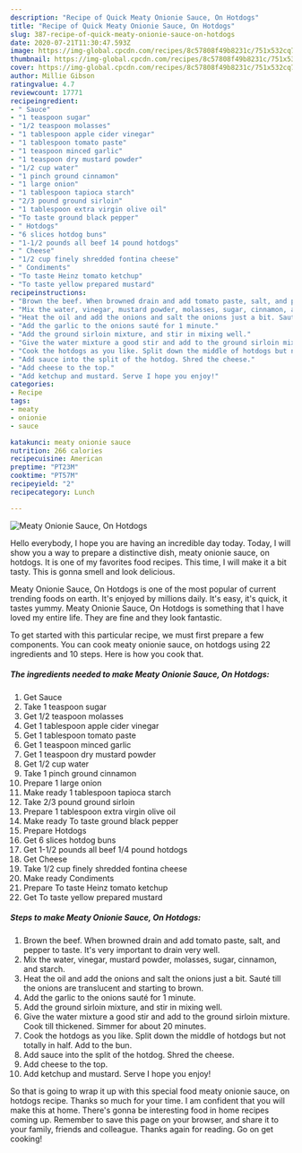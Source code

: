 ```yaml
---
description: "Recipe of Quick Meaty Onionie Sauce, On Hotdogs"
title: "Recipe of Quick Meaty Onionie Sauce, On Hotdogs"
slug: 387-recipe-of-quick-meaty-onionie-sauce-on-hotdogs
date: 2020-07-21T11:30:47.593Z
image: https://img-global.cpcdn.com/recipes/8c57808f49b8231c/751x532cq70/meaty-onionie-sauce-on-hotdogs-recipe-main-photo.jpg
thumbnail: https://img-global.cpcdn.com/recipes/8c57808f49b8231c/751x532cq70/meaty-onionie-sauce-on-hotdogs-recipe-main-photo.jpg
cover: https://img-global.cpcdn.com/recipes/8c57808f49b8231c/751x532cq70/meaty-onionie-sauce-on-hotdogs-recipe-main-photo.jpg
author: Millie Gibson
ratingvalue: 4.7
reviewcount: 17771
recipeingredient:
- " Sauce"
- "1 teaspoon sugar"
- "1/2 teaspoon molasses"
- "1 tablespoon apple cider vinegar"
- "1 tablespoon tomato paste"
- "1 teaspoon minced garlic"
- "1 teaspoon dry mustard powder"
- "1/2 cup water"
- "1 pinch ground cinnamon"
- "1 large onion"
- "1 tablespoon tapioca starch"
- "2/3 pound ground sirloin"
- "1 tablespoon extra virgin olive oil"
- "To taste ground black pepper"
- " Hotdogs"
- "6 slices hotdog buns"
- "1-1/2 pounds all beef 14 pound hotdogs"
- " Cheese"
- "1/2 cup finely shredded fontina cheese"
- " Condiments"
- "To taste Heinz tomato ketchup"
- "To taste yellow prepared mustard"
recipeinstructions:
- "Brown the beef. When browned drain and add tomato paste, salt, and pepper to taste. It&#39;s very important to drain very well."
- "Mix the water, vinegar, mustard powder, molasses, sugar, cinnamon, and starch."
- "Heat the oil and add the onions and salt the onions just a bit. Sauté till the onions are translucent and starting to brown."
- "Add the garlic to the onions sauté for 1 minute."
- "Add the ground sirloin mixture, and stir in mixing well."
- "Give the water mixture a good stir and add to the ground sirloin mixture. Cook till thickened. Simmer for about 20 minutes."
- "Cook the hotdogs as you like. Split down the middle of hotdogs but not totally in half. Add to the bun."
- "Add sauce into the split of the hotdog. Shred the cheese."
- "Add cheese to the top."
- "Add ketchup and mustard. Serve I hope you enjoy!"
categories:
- Recipe
tags:
- meaty
- onionie
- sauce

katakunci: meaty onionie sauce 
nutrition: 266 calories
recipecuisine: American
preptime: "PT23M"
cooktime: "PT57M"
recipeyield: "2"
recipecategory: Lunch

---
```



![Meaty Onionie Sauce, On Hotdogs](https://img-global.cpcdn.com/recipes/8c57808f49b8231c/751x532cq70/meaty-onionie-sauce-on-hotdogs-recipe-main-photo.jpg)

Hello everybody, I hope you are having an incredible day today. Today, I will show you a way to prepare a distinctive dish, meaty onionie sauce, on hotdogs. It is one of my favorites food recipes. This time, I will make it a bit tasty. This is gonna smell and look delicious.



Meaty Onionie Sauce, On Hotdogs is one of the most popular of current trending foods on earth. It's enjoyed by millions daily. It's easy, it's quick, it tastes yummy. Meaty Onionie Sauce, On Hotdogs is something that I have loved my entire life. They are fine and they look fantastic.


To get started with this particular recipe, we must first prepare a few components. You can cook meaty onionie sauce, on hotdogs using 22 ingredients and 10 steps. Here is how you cook that.

<!--inarticleads1-->

##### The ingredients needed to make Meaty Onionie Sauce, On Hotdogs:

1. Get  Sauce
1. Take 1 teaspoon sugar
1. Get 1/2 teaspoon molasses
1. Get 1 tablespoon apple cider vinegar
1. Get 1 tablespoon tomato paste
1. Get 1 teaspoon minced garlic
1. Get 1 teaspoon dry mustard powder
1. Get 1/2 cup water
1. Take 1 pinch ground cinnamon
1. Prepare 1 large onion
1. Make ready 1 tablespoon tapioca starch
1. Take 2/3 pound ground sirloin
1. Prepare 1 tablespoon extra virgin olive oil
1. Make ready To taste ground black pepper
1. Prepare  Hotdogs
1. Get 6 slices hotdog buns
1. Get 1-1/2 pounds all beef 1/4 pound hotdogs
1. Get  Cheese
1. Take 1/2 cup finely shredded fontina cheese
1. Make ready  Condiments
1. Prepare To taste Heinz tomato ketchup
1. Get To taste yellow prepared mustard




<!--inarticleads2-->

##### Steps to make Meaty Onionie Sauce, On Hotdogs:

1. Brown the beef. When browned drain and add tomato paste, salt, and pepper to taste. It&#39;s very important to drain very well.
1. Mix the water, vinegar, mustard powder, molasses, sugar, cinnamon, and starch.
1. Heat the oil and add the onions and salt the onions just a bit. Sauté till the onions are translucent and starting to brown.
1. Add the garlic to the onions sauté for 1 minute.
1. Add the ground sirloin mixture, and stir in mixing well.
1. Give the water mixture a good stir and add to the ground sirloin mixture. Cook till thickened. Simmer for about 20 minutes.
1. Cook the hotdogs as you like. Split down the middle of hotdogs but not totally in half. Add to the bun.
1. Add sauce into the split of the hotdog. Shred the cheese.
1. Add cheese to the top.
1. Add ketchup and mustard. Serve I hope you enjoy!




So that is going to wrap it up with this special food meaty onionie sauce, on hotdogs recipe. Thanks so much for your time. I am confident that you will make this at home. There's gonna be interesting food in home recipes coming up. Remember to save this page on your browser, and share it to your family, friends and colleague. Thanks again for reading. Go on get cooking!
